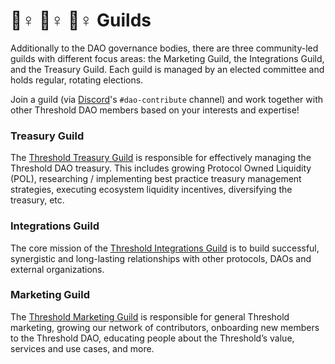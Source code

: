 # 🙋♀ 🙋♀ 🙋♀ Guilds

Additionally to the DAO governance bodies, there are three community-led guilds with different focus areas: the Marketing Guild, the Integrations Guild, and the Treasury Guild. Each guild is managed by an elected committee and holds regular, rotating elections.

Join a guild (via [Discord](https://discord.gg/threshold)'s `#dao-contribute` channel) and work together with other Threshold DAO members based on your interests and expertise!

### Treasury Guild

The [Threshold Treasury Guild](https://thresholdnetwork.notion.site/Treasury-Guild-7b50c4d66c0a4f93991cc64352d6ce73) is responsible for effectively managing the Threshold DAO treasury. This includes growing Protocol Owned Liquidity (POL), researching / implementing best practice treasury management strategies, executing ecosystem liquidity incentives, diversifying the treasury, etc.

### Integrations Guild

The core mission of the [Threshold Integrations Guild](https://thresholdnetwork.notion.site/Integrations-Guild-4ff2e5fdea4442d7af19d27342ab8225) is to build successful, synergistic and long-lasting relationships with other protocols, DAOs and external organizations.

### Marketing Guild

The [Threshold Marketing Guild](https://thresholdnetwork.notion.site/Marketing-Guild-9803f6d29d09481da9a99264ec625aab) is responsible for general Threshold marketing, growing our network of contributors, onboarding new members to the Threshold DAO, educating people about the Threshold’s value, services and use cases, and more.
